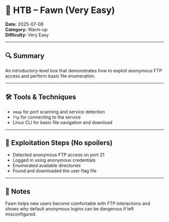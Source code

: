 # 🦌 HTB – Fawn (Very Easy)

**Date:** 2025-07-08  
**Category:** Warm-up  
**Difficulty:** Very Easy  

---

## 🔍 Summary
An introductory-level box that demonstrates how to exploit anonymous FTP access and perform basic file enumeration.

---

## 🛠 Tools & Techniques
- `nmap` for port scanning and service detection
- `ftp` for connecting to the service
- Linux CLI for basic file navigation and download

---

## 🧠 Exploitation Steps (No spoilers)
- Detected anonymous FTP access on port 21
- Logged in using anonymous credentials
- Enumerated available directories
- Found and downloaded the user flag file

---

## 💭 Notes
Fawn helps new users become comfortable with FTP interactions and shows why default anonymous logins can be dangerous if left misconfigured.